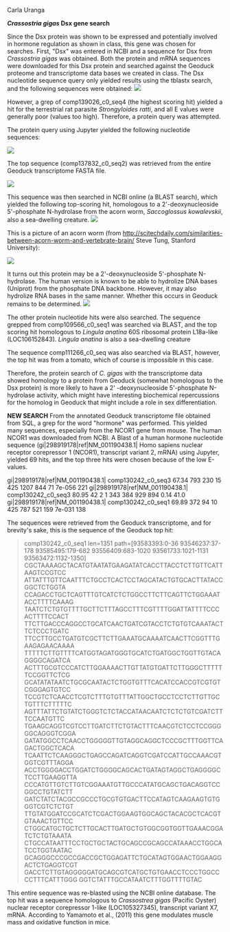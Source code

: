Carla Uranga

***Crassostria gigas* Dsx gene search**

Since the Dsx protein was shown to be expressed and potentially involved in hormone regulation as shown in class, this gene was chosen for searches. First, "Dsx" was entered in NCBI and a sequence for Dsx from *Crassostria gigas* was obtained. Both the protein and mRNA sequences were downloaded for this Dsx protein and searched against the Geoduck proteome and transcriptome data bases we created in class. The Dsx nucleotide sequence query only yielded results using the tblastx search, and the following sequences were obtained:
![](http://i.imgur.com/P8F49nO.png)

However, a grep of comp139026_c0_seq4 (the highest scoring hit) yielded a hit for the terrestrial rat parasite *Strongyloides ratti*, and all E values were generally poor (values too high). Therefore, a protein query was attempted.


The protein query using Jupyter yielded the following nucleotide sequences:

![](http://i.imgur.com/Fbv9OtH.png)

The top sequence (comp137832_c0_seq2) was retrieved from the entire Geoduck transcriptome FASTA file.

![](http://i.imgur.com/yUH2kw9.jpg)

This sequence was then searched in NCBI online (a BLAST search), which yielded the following top-scoring hit, homologous to a 2'-deoxynucleoside 5'-phosphate N-hydrolase from the acorn worm, *Saccoglossus kowalevskii*, also a sea-dwelling creature.
![](http://i.imgur.com/3jINQhv.png)

This is a picture of an acorn worm (from http://scitechdaily.com/similarities-between-acorn-worm-and-vertebrate-brain/  Steve Tung, Stanford University):

![](http://i.imgur.com/LTmtQrW.jpg)

It turns out this protein may be a 2'-deoxynucleoside 5'-phosphate N-hydrolase. The human version is known to be able to hydrolize DNA bases (Uniprot) from the phosphate DNA backbone. However, it may also hydrolize RNA bases in the same manner. Whether this occurs in Geoduck remains to be determined.
![](http://i.imgur.com/GqQm4mz.png)

The other protein nucleotide hits were also searched. The sequence grepped from comp109566_c0_seq1 was searched via BLAST, and the top scoring hit homologous to  *Lingula anatina* 60S ribosomal protein L18a-like (LOC106152843). *Lingula anatina* is also a sea-dwelling creature

The sequence comp111266_c0_seq was also searched via BLAST, however, the top hit was from a tomato, which of course is impossible in this case.

Therefore, the protein search of *C. gigas* with the transcriptome data showed homology to a protein from Geoduck (somewhat homologous to the Dsx protein) is more likely to have a 2' -deoxynucleoside 5'-phosphate N-hydrolase activity, which might have interesting biochemical repercussions for the homolog in Geoduck that might include a role in sex differentiation.

**NEW SEARCH**
From the annotated Geoduck transcriptome file obtained from SQL, a grep for the word "hormone" was performed. This yielded many sequences, especially from the  NCOR1 gene from mouse. The human NCOR1 was downloaded from NCBI.
A Blast of a human hormone nucleotide sequence (gi|298919178|ref|NM_001190438.1| Homo sapiens nuclear receptor corepressor 1 (NCOR1), transcript variant 2, mRNA)
using Jupyter, yielded 69 hits, and the top three hits were chosen because of the low E-values.

gi|298919178|ref|NM_001190438.1|	comp130242_c0_seq3	67.34	793	230	15	425	1207	844	71	7e-056	221
gi|298919178|ref|NM_001190438.1|	comp130242_c0_seq3	80.95	42	2	1	343	384	929	894	0.14	41.0
gi|298919178|ref|NM_001190438.1|	comp130242_c0_seq1	69.89	372	94	10	425	787	521	159	7e-031	138

The sequences were retrieved from the Geoduck transcriptome, and for brevity's sake, this is the sequence of the Geoduck top hit:
>comp130242_c0_seq1 len=1351 path=[93583393:0-36 93546237:37-178 93585495:179-682 93556409:683-1020 93561733:1021-1131 93563472:1132-1350]
CGCTAAAAGCTACATGTAATATGAAGATATCACCTTACCTCTTGTTCATTAAGTCCGTCC
ATTATTTGTTCAATTTCTGCCTCACTCCTAGCATACTGTGCACTTATACCGGCTCTGGTA
CCAGACCTGCTCAGTTTGTCATCTCTGGCCTTCTTCAGTTCTGGAAATACCTTTTCAAAG
TAATCTCTGTGTTTTGCTTCTTTAGCCTTTCGTTTTGGATTATTTTCCCACTTTTCCACT
TTCTTGACCCAGGCCTGCATCAACTGATCGTACCTCTGTGTCAAATACTTCTCCCTGATC
TTCCTTGCCTGATGTCGCTTCTTGAAATGCAAAATCAACTTCGGTTTGAAGAGAACAAAA
TTTTTCTTGTTTTCATGGTAGATGGGTGCATCTGATGGCTGGTTGTACAGGGGCAGATCA
ACTTTGCGTCCCATCTTGGAAAACTTGTTATGTGATTCTTGGGCTTTTTTCCGGTTCTCG
GCATATATAATCTGCGCAATACTCTGGTGTTTCACATCCACCGTCGTGTCGGGAGTGTCC
TCCGTCTCAACCTCGTCTTTGTGTTTATTGGCTGCCTCCTCTTGTTGCTGTTTCTTTTTC
AGTTTATTCTGTATCTGGGTCTCTACCATAACAATCTCTCTGTCGATCTTTCCAATGTTC
TGAAGCAGGTCGTCCTTGATCTTCTGTACTTTCAACGTCTCCTCCGGGGGCAGGGTCGGA
GATATGGCCTCAACCTGGGGGTTGTAGGCAGGCTCCCGCTTTGGTTCAGACTGGCTCACA
TCAATTCTCAAGGGCTGAGCCAGATCAGGTCGATCCATTGCCAAACGTGGTCGTTTAGGA
ACCTGGGGACCTGGATCTGGGGCAGCACTGATAGTAGGCTGAGGGGCTCCTTGAAGGTTA
CCCATGTTGTCTTGTCGGAAATGTTGCCCATATGCAGCTGACAGGTCCGGCCTGTATCTT
GATCTATCTACGCCGCCCTGCGTGTGACTTCCATAGTCAAGAAGTGTGGGTCGTCTCTGT
TTGTATGGATCCGCATCTCGACTGGAAGTGGCAGCTACACGCTCACGTGTAAACTGTTCC
CTGGCATGCTGCTCTTGCACTTGATGCTGTGGCGGTGGTTGAAACGGATCTCTGTAAATA
CTGCCATAATTTCCTGCTGCTACTGCAGCCGCAGCCATAAACCTGGCATCCTGGTAATAC
GCAGGGCCCGCCGACCGCTGGAGATTCTGCATAGTGGAACTGGAAGGACTCTGAGGTCGT
GACCTCTTGTAGGGGGATGCAGCGTCATGCTGTGAACCTCCCTGGCCCCTTTCATTTGGG
GGTCTATTTGCCATAATCTTTGGTTTTGTAC


This entire sequence was re-blasted using the NCBI online database. The top hit was a sequence homologous to *Crassostrea gigas* (Pacific Oyster) nuclear receptor corepressor 1-like (LOC105327345), transcript variant X7, mRNA. According to Yamamoto et al., (2011) this gene modulates muscle mass and oxidative function in mice. 
